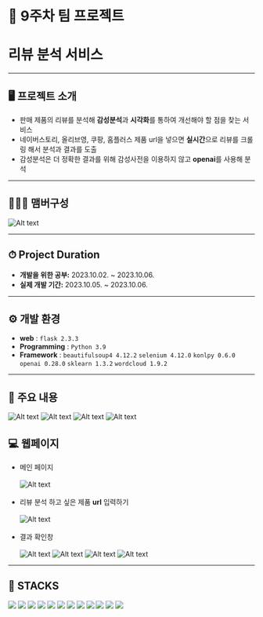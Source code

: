 # 🚩 9주차 팀 프로젝트
# **리뷰 분석 서비스**
----------------------------------------------------------

## 🖥️ 프로젝트 소개
- 판매 제품의 리뷰를 분석해 **감성분석**과 **시각화**를 통하여 개선해야 할 점을 찾는 서비스
- 네이버스토리, 올리브영, 쿠팡, 홈플러스 제품 url을 넣으면 **실시간**으로 리뷰를 크롤링 해서 분석과 결과를 도출
- 감성분석은 더 정확한 결과를 위해 감성사전을 이용하지 않고 **openai**를 사용해 분석


----------------------------------------------------------


## 🧑‍🤝‍🧑 맴버구성
![Alt text](readme_img/image.png)


----------------------------------------------------------

## ⏱ Project Duration

- **개발을 위한 공부:** 2023.10.02. ~ 2023.10.06.
- **실제 개발 기간:** 2023.10.05. ~ 2023.10.06.

----------------------------------------------------------
## ⚙️ 개발 환경
- **web** : `flask 2.3.3`
- **Programming** : `Python 3.9`
- **Framework** : `beautifulsoup4 4.12.2` `selenium 4.12.0` `konlpy 0.6.0` `openai 0.28.0` `sklearn 1.3.2` `wordcloud 1.9.2`

----------------------------------------------------------
## 📌 주요 내용

![Alt text](readme_img/image-2.png)
![Alt text](readme_img/image-3.png)
![Alt text](readme_img/image-4.png)
![Alt text](readme_img/image-5.png)

## 💻 웹페이지
- 메인 페이지
<br></br>
![Alt text](readme_img/image-10.png)
<br></br>
- 리뷰 분석 하고 싶은 제품 **url** 입력하기
<br></br>
![Alt text](readme_img/image-11.png)
<br></br>
- 결과 확인창
<br></br>
![Alt text](readme_img/image-6.png)
![Alt text](readme_img/image-7.png)
![Alt text](readme_img/image-8.png)
![Alt text](readme_img/image-9.png)
----------------------------------------------------------
## 📓 STACKS
 <img src="https://img.shields.io/badge/Python-3776AB?style=for-the-badge&logo=Python&logoColor=white"> <img src="https://img.shields.io/badge/Jupyter-F37626?style=for-the-badge&logo=Jupyter&logoColor=white"> <img src="https://img.shields.io/badge/Pandas-150458?style=for-the-badge&logo=Pandas&logoColor=white"> <img src="https://img.shields.io/badge/html5-E34F26?style=for-the-badge&logo=html5&logoColor=white"> <img src="https://img.shields.io/badge/CSS3-EC407A?style=for-the-badge&logo=CSS3&logoColor=white"> <img src="https://img.shields.io/badge/numpy-013243?style=for-the-badge&logo=numpy&logoColor=white"> <img src="https://img.shields.io/badge/scikitlearn-F7931E?style=for-the-badge&logo=scikitlearn&logoColor=white"> <img src="https://img.shields.io/badge/opencv-EA7E20?style=for-the-badge&logo=opencv&logoColor=white"> <img src="https://img.shields.io/badge/keras-D00000?style=for-the-badge&logo=keras&logoColor=white"> <img src="https://img.shields.io/badge/flask-000000?style=for-the-badge&logo=flask&logoColor=white"> <img src="https://img.shields.io/badge/selenium-43B02A?style=for-the-badge&logo=selenium&logoColor=white"> <img src="https://img.shields.io/badge/openai-412991?style=for-the-badge&logo=openai&logoColor=white">



